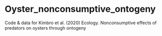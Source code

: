 # Oyster_nonconsumptive_ontogeny
Code &amp; data for Kimbro et al. (2020) Ecology. Nonconsumptive effects of predators on oysters through ontogeny
